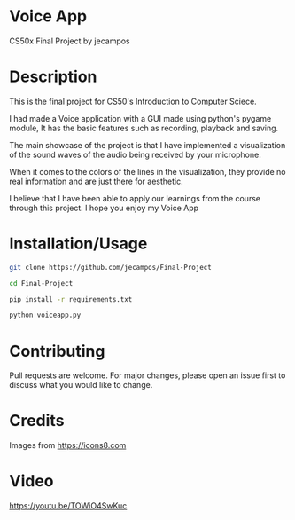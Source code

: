 # Voice App	
CS50x Final Project by jecampos

# Description

This is the final project for CS50's Introduction to Computer Sciece.

I had made a Voice application with a GUI made using python's pygame module, It has the basic features such as recording, playback and saving.  

The main showcase of the project is that I have implemented a visualization of the sound waves of the audio being received by your microphone.

When it comes to the colors of the lines in the visualization, they provide no real information and are just there for aesthetic.

I believe that I have been able to apply our learnings from the course through this project. I hope you enjoy my Voice App

# Installation/Usage 

```bash
git clone https://github.com/jecampos/Final-Project

cd Final-Project

pip install -r requirements.txt

python voiceapp.py
```

# Contributing	

Pull requests are welcome. For major changes, please open an issue first to discuss what you would like to change.  

# Credits 

Images from https://icons8.com

# Video

https://youtu.be/TOWiO4SwKuc
